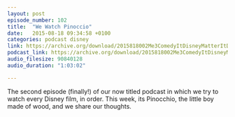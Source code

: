 ```yaml
---
layout: post
episode_number: 102
title:  "We Watch Pinoccio"
date:   2015-08-18 09:34:58 +0100
categories: podcast disney
link: https://archive.org/download/2015818002Me3ComedyItDisneyMatterItDoesEpisode2Pinocchio/2015-8-18-002-Me3_Comedy--It_Disney_Matter%28It_Does%29--Episode-2--Pinocchio.mp3
podcast_link: https://archive.org/download/2015818002Me3ComedyItDisneyMatterItDoesEpisode2Pinocchio/2015-8-18-002-Me3_Comedy--It_Disney_Matter%28It_Does%29--Episode-2--Pinocchio.mp3
audio_filesize: 90840128
audio_duration: "1:03:02"

---
```

The second episode (finally!) of our now titled podcast in which we try to watch every Disney film, in order. This week, its Pinocchio, the little boy made of wood, and we share our thoughts.
